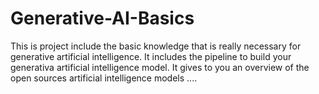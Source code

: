 # Generative-AI-Basics
This is project include the basic knowledge that is really necessary for generative artificial intelligence. It includes the pipeline to build your generativa artificial intelligence model. It gives to you an overview of the open sources artificial intelligence models ....
